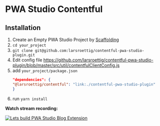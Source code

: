 # PWA Studio Contentful

## Installation

1. Create an Empty PWA Studio Project by [Scaffolding](https://magento.github.io/pwa-studio/pwa-buildpack/scaffolding/)
2. `cd your_project`
3. `git clone git@github.com:larsroettig/contentful-pwa-studio-plugin.git`
4.  Edit config file https://github.com/larsroettig/contentful-pwa-studio-plugin/blob/master/src/util/contentfulClientConfig.js
5.  add `your_project/package.json`
    ```json
    "dependencies": {
    "@larsroettig/contentful": "link:./contentful-pwa-studio-plugin"
    }
    ```
6. run `yarn install`


**Watch stream recording:**

[![Lets build PWA Studio Blog Extension](https://img.youtube.com/vi/PB_uBFHR4to/0.jpg)](https://www.youtube.com/watch?v=PB_uBFHR4to)
